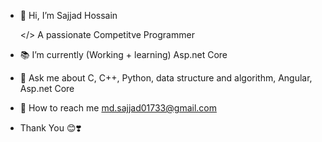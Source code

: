 - 👋 Hi, I’m Sajjad Hossain
  
  </> A passionate Competitve Programmer
- 📚 I’m currently (Working + learning) Asp.net Core
- 💬 Ask me about C, C++, Python, data structure and algorithm, Angular, Asp.net Core
- 📩 How to reach me md.sajjad01733@gmail.com
-   Thank You 😊❣️
<!---
Sajjad617/Sajjad617 is a ✨ special ✨ repository because its `README.md` (this file) appears on your GitHub profile.
You can click the Preview link to take a look at your changes.
--->
